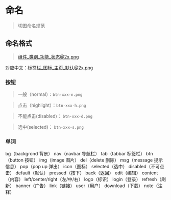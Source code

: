 # 命名
> 切图命名规范

## 命名格式

> 组件_类别_功能_状态@2x.png   

对应中文：标签栏_图标_主页_默认@2x.png

### 按钮
> 一般（normal）：`btn-xxx-n.png` 

> 点击（highlight）：`btn-xxx-h.png` 

> 不能点击(disabled)： `btn-xxx-d.png`

> 选中(selected)： `btn-xxx-s.png`

### 单词
bg（backgrond 背景）
nav（navbar 导航栏）
tab（tabbar 标签栏）
btn（button 按钮）
img（image 图片）
del（delete 删除）
msg（message 提示信息）
pop（pop up 弹出）
icon（图标）
selected（选中）
disabled（不可点击）
default（默认）
pressed（按下）
back（返回）
edit（编辑）
content（内容）
left/center/right（左/中/右）
logo（标识）
login（登录）
refresh（刷新）
banner（广告）
link（链接）
user（用户）
download（下载）
note（注释）